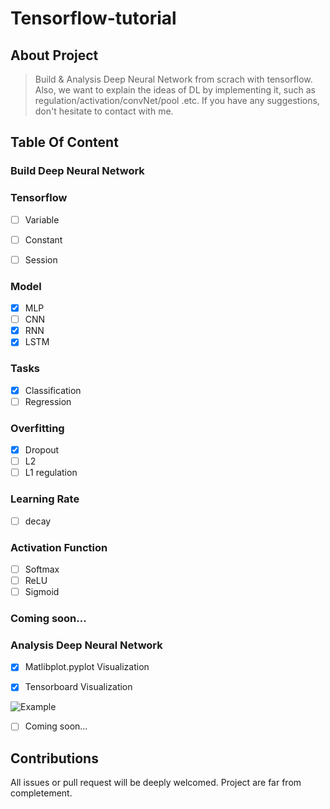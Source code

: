 # Tensorflow-tutorial
## About Project

> Build & Analysis Deep Neural Network from scrach with tensorflow. Also, we want to explain the ideas of DL by implementing it, such as regulation/activation/convNet/pool .etc. If you have any suggestions, don't hesitate to contact with me. 

## Table Of Content

### Build Deep Neural Network

### Tensorflow

- [ ] Variable
      
- [ ] Constant
      
- [ ] Session


### Model
- [x] MLP
- [ ] CNN
- [x] RNN
- [x] LSTM

### Tasks
- [x] Classification
- [ ] Regression

### Overfitting
- [x] Dropout
- [ ] L2
- [ ] L1 regulation

### Learning Rate
- [ ] decay

### Activation Function
- [ ] Softmax
- [ ] ReLU
- [ ] Sigmoid

### Coming soon...


### Analysis Deep Neural Network

- [x] Matlibplot.pyplot Visualization

- [x] Tensorboard Visualization

![Example](https://ws1.sinaimg.cn/large/006tNc79gy1fjvu8r3x7sj30ly0hr757.jpg)

- [ ] Coming soon...



## Contributions

All issues or pull request will be deeply welcomed. Project are far from completement.